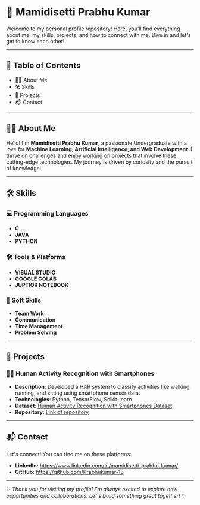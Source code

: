 # 🌟 Mamidisetti Prabhu Kumar

Welcome to my personal profile repository! Here, you'll find everything about me, my skills, projects, and how to connect with me. Dive in and let's get to know each other!

---

## 📖 Table of Contents
- 🙋‍♂️ About Me
- 🛠️ Skills
- 🚀 Projects
- 📬 Contact

---

## 🙋‍♂️ About Me

Hello! I'm **Mamidisetti Prabhu Kumar**, a passionate Undergraduate with a love for **Machine Learning, Artificial Intelligence, and Web Development**. I thrive on challenges and enjoy working on projects that involve these cutting-edge technologies. My journey is driven by curiosity and the pursuit of knowledge.

---

## 🛠️ Skills

### 💻 Programming Languages
- **C**
- **JAVA**
- **PYTHON**
<!--
### 📚 Frameworks & Libraries
- **[Framework 1]**
- **[Framework 2]**
- **[Framework 3]**
-->
### 🛠️ Tools & Platforms
- **VISUAL STUDIO**
- **GOOGLE COLAB**
- **JUPTIOR NOTEBOOK**

### 🌱 Soft Skills
- **Team Work**
- **Communication**
- **Time Management**
- **Problem Solving**
---

## 🚀 Projects

### 🚶‍♂️ Human Activity Recognition with Smartphones
- **Description**: Developed a HAR system to classify activities like walking, running, and sitting using smartphone sensor data.
- **Technologies**: Python, TensorFlow, Scikit-learn
- **Dataset**: [Human Activity Recognition with Smartphones Dataset](https://www.kaggle.com/datasets/uciml/human-activity-recognition-with-smartphones?resource=download)
- **Repository**: [Link of repository](https://github.com/Prabhukumar-13/Human-Activity-Recognition-with-Smartphone)

---

## 📬 Contact

Let's connect! You can find me on these platforms:

-  **LinkedIn:** https://www.linkedin.com/in/mamidisetti-prabhu-kumar/
-  **GitHub:** https://github.com/Prabhukumar-13

---

✨ *Thank you for visiting my profile! I'm always excited to explore new opportunities and collaborations. Let's build something great together!* ✨


<!--
**Prabhukumar-13/Prabhukumar-13** is a ✨ _special_ ✨ repository because its `README.md` (this file) appears on your GitHub profile.

Here are some ideas to get you started:

- 🔭 I’m currently working on ...
- 🌱 I’m currently learning ...
- 👯 I’m looking to collaborate on ...
- 🤔 I’m looking for help with ...
- 💬 Ask me about ...
- 📫 How to reach me: ...
- 😄 Pronouns: ...
- ⚡ Fun fact: ...
-->

<!--
**Prabhukumar-13/Prabhukumar-13** is a ✨ _special_ ✨ repository because its `README.md` (this file) appears on your GitHub profile.

Here are some ideas to get you started:

- 🔭 I’m currently working on ...
- 🌱 I’m currently learning ...
- 👯 I’m looking to collaborate on ...
- 🤔 I’m looking for help with ...
- 💬 Ask me about ...
- 📫 How to reach me: ...
- 😄 Pronouns: ...
- ⚡ Fun fact: ...
-->
